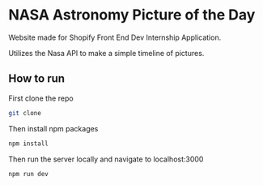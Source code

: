 # NASA Astronomy Picture of the Day

Website made for Shopify Front End Dev Internship Application.

Utilizes the Nasa API to make a simple timeline of pictures.

## How to run

First clone the repo

```sh
git clone
```

Then install npm packages

```sh
npm install
```

Then run the server locally and navigate to localhost:3000

```sh
npm run dev
```